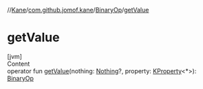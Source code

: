 //[Kane](../../index.md)/[com.github.jomof.kane](../index.md)/[BinaryOp](index.md)/[getValue](get-value.md)



# getValue  
[jvm]  
Content  
operator fun [getValue](get-value.md)(nothing: [Nothing](https://kotlinlang.org/api/latest/jvm/stdlib/kotlin/-nothing/index.html)?, property: [KProperty](https://kotlinlang.org/api/latest/jvm/stdlib/kotlin.reflect/-k-property/index.html)<*>): [BinaryOp](index.md)  



